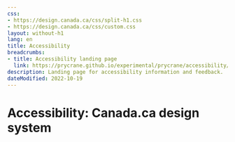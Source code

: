 ```yaml
---
css:
- https://design.canada.ca/css/split-h1.css
- https://design.canada.ca/css/custom.css
layout: without-h1
lang: en
title: Accessibility
breadcrumbs:
- title: Accessibility landing page
  link: https://prycrane.github.io/experimental/prycrane/accessibility/
description: Landing page for accessibility information and feedback. 
dateModified: 2022-10-19
---
```


 <h1 property="name" id="wb-cont" dir="ltr"><span class="stacked"><span>Accessibility</span>: <span>Canada.ca design system</span></span></h1>

